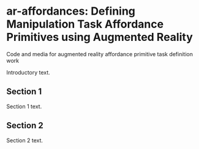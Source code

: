 # ar-affordances: Defining Manipulation Task Affordance Primitives using Augmented Reality

Code and media for augmented reality affordance primitive task definition work

Introductory text.

## Section 1
Section 1 text.

## Section 2
Section 2 text.
